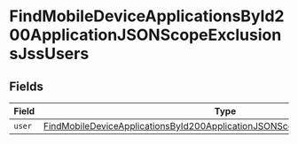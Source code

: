 # FindMobileDeviceApplicationsById200ApplicationJSONScopeExclusionsJssUsers


## Fields

| Field                                                                                                                                                                                     | Type                                                                                                                                                                                      | Required                                                                                                                                                                                  | Description                                                                                                                                                                               |
| ----------------------------------------------------------------------------------------------------------------------------------------------------------------------------------------- | ----------------------------------------------------------------------------------------------------------------------------------------------------------------------------------------- | ----------------------------------------------------------------------------------------------------------------------------------------------------------------------------------------- | ----------------------------------------------------------------------------------------------------------------------------------------------------------------------------------------- |
| `user`                                                                                                                                                                                    | [FindMobileDeviceApplicationsById200ApplicationJSONScopeExclusionsJssUsersUser](../../models/operations/findmobiledeviceapplicationsbyid200applicationjsonscopeexclusionsjssusersuser.md) | :heavy_minus_sign:                                                                                                                                                                        | N/A                                                                                                                                                                                       |